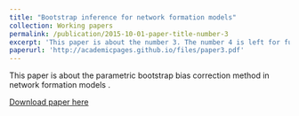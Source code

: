 ```yaml
---
title: "Bootstrap inference for network formation models"
collection: Working papers
permalink: /publication/2015-10-01-paper-title-number-3
excerpt: 'This paper is about the number 3. The number 4 is left for future work.'
paperurl: 'http://academicpages.github.io/files/paper3.pdf'
---
```

This paper is about the parametric bootstrap bias correction method in network formation models .

[Download paper here](http://academicpages.github.io/files/paper3.pdf)

